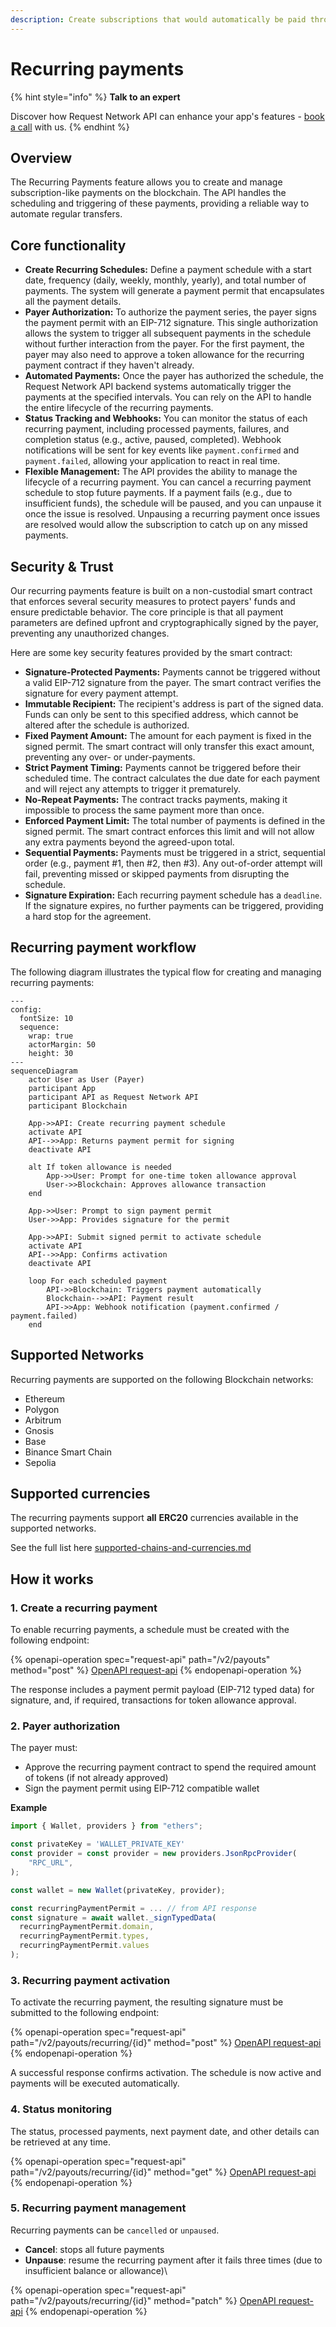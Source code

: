```yaml
---
description: Create subscriptions that would automatically be paid through out a timeframe.
---
```


# Recurring payments

{% hint style="info" %}
**Talk to an expert**

Discover how Request Network API can enhance your app's features - [book a call](https://calendly.com/mariana-rn/request-network-demo-docs) with us.
{% endhint %}

## Overview

The Recurring Payments feature allows you to create and manage subscription-like payments on the blockchain. The API handles the scheduling and triggering of these payments, providing a reliable way to automate regular transfers.

## Core functionality

* **Create Recurring Schedules:** Define a payment schedule with a start date, frequency (daily, weekly, monthly, yearly), and total number of payments. The system will generate a payment permit that encapsulates all the payment details.
* **Payer Authorization:** To authorize the payment series, the payer signs the payment permit with an EIP-712 signature. This single authorization allows the system to trigger all subsequent payments in the schedule without further interaction from the payer. For the first payment, the payer may also need to approve a token allowance for the recurring payment contract if they haven't already.
* **Automated Payments:** Once the payer has authorized the schedule, the Request Network API backend systems automatically trigger the payments at the specified intervals. You can rely on the API to handle the entire lifecycle of the recurring payments.
* **Status Tracking and Webhooks:** You can monitor the status of each recurring payment, including processed payments, failures, and completion status (e.g., active, paused, completed). Webhook notifications will be sent for key events like `payment.confirmed` and `payment.failed`, allowing your application to react in real time.
* **Flexible Management:** The API provides the ability to manage the lifecycle of a recurring payment. You can cancel a recurring payment schedule to stop future payments. If a payment fails (e.g., due to insufficient funds), the schedule will be paused, and you can unpause it once the issue is resolved. Unpausing a recurring payment once issues are resolved would allow the subscription to catch up on any missed payments.

## Security & Trust

Our recurring payments feature is built on a non-custodial smart contract that enforces several security measures to protect payers' funds and ensure predictable behavior. The core principle is that all payment parameters are defined upfront and cryptographically signed by the payer, preventing any unauthorized changes.

Here are some key security features provided by the smart contract:



* **Signature-Protected Payments:** Payments cannot be triggered without a valid EIP-712 signature from the payer. The smart contract verifies the signature for every payment attempt.
* **Immutable Recipient:** The recipient's address is part of the signed data. Funds can only be sent to this specified address, which cannot be altered after the schedule is authorized.
* **Fixed Payment Amount:** The amount for each payment is fixed in the signed permit. The smart contract will only transfer this exact amount, preventing any over- or under-payments.
* **Strict Payment Timing:** Payments cannot be triggered before their scheduled time. The contract calculates the due date for each payment and will reject any attempts to trigger it prematurely.
* **No-Repeat Payments:** The contract tracks payments, making it impossible to process the same payment more than once.
* **Enforced Payment Limit:** The total number of payments is defined in the signed permit. The smart contract enforces this limit and will not allow any extra payments beyond the agreed-upon total.
* **Sequential Payments:** Payments must be triggered in a strict, sequential order (e.g., payment #1, then #2, then #3). Any out-of-order attempt will fail, preventing missed or skipped payments from disrupting the schedule.
* **Signature Expiration:** Each recurring payment schedule has a `deadline`. If the signature expires, no further payments can be triggered, providing a hard stop for the agreement.

## Recurring payment workflow

The following diagram illustrates the typical flow for creating and managing recurring payments:

```mermaid
---
config:
  fontSize: 10
  sequence:
    wrap: true
    actorMargin: 50
    height: 30
---
sequenceDiagram
    actor User as User (Payer)
    participant App
    participant API as Request Network API
    participant Blockchain

    App->>API: Create recurring payment schedule
    activate API
    API-->>App: Returns payment permit for signing
    deactivate API

    alt If token allowance is needed
        App->>User: Prompt for one-time token allowance approval
        User->>Blockchain: Approves allowance transaction
    end

    App->>User: Prompt to sign payment permit
    User->>App: Provides signature for the permit

    App->>API: Submit signed permit to activate schedule
    activate API
    API-->>App: Confirms activation
    deactivate API

    loop For each scheduled payment
        API->>Blockchain: Triggers payment automatically
        Blockchain-->>API: Payment result
        API->>App: Webhook notification (payment.confirmed / payment.failed)
    end
```



## Supported Networks

Recurring payments are supported on the following Blockchain networks:

* Ethereum
* Polygon
* Arbitrum
* Gnosis
* Base
* Binance Smart Chain
* Sepolia

## Supported currencies

The recurring payments support **all** **ERC20** currencies available in the supported networks.

See the full list here [supported-chains-and-currencies.md](supported-chains-and-currencies.md "mention")

## How it works

### 1.  Create a recurring payment

To enable recurring payments, a schedule must be created with the following endpoint:

{% openapi-operation spec="request-api" path="/v2/payouts" method="post" %}
[OpenAPI request-api](https://api.request.network/open-api/openapi.json)
{% endopenapi-operation %}

The response includes a payment permit payload (EIP-712 typed data) for signature, and, if required, transactions for token allowance approval.

### 2. Payer authorization

The payer must:

* Approve the recurring payment contract to spend the required amount of tokens (if not already approved)
* Sign the payment permit using EIP-712 compatible wallet

**Example**

```javascript
import { Wallet, providers } from "ethers";

const privateKey = 'WALLET_PRIVATE_KEY'
const provider = const provider = new providers.JsonRpcProvider(
	"RPC_URL",
);

const wallet = new Wallet(privateKey, provider);

const recurringPaymentPermit = ... // from API response
const signature = await wallet._signTypedData(
  recurringPaymentPermit.domain,
  recurringPaymentPermit.types,
  recurringPaymentPermit.values
);

```

### 3. Recurring payment activation

To activate the recurring payment, the resulting signature must be submitted to the following endpoint:

{% openapi-operation spec="request-api" path="/v2/payouts/recurring/{id}" method="post" %}
[OpenAPI request-api](https://api.request.network/open-api/openapi.json)
{% endopenapi-operation %}

A successful response confirms activation. The schedule is now active and payments will be executed automatically.

### 4. Status monitoring

The status, processed payments, next payment date, and other details can be retrieved at any time.

{% openapi-operation spec="request-api" path="/v2/payouts/recurring/{id}" method="get" %}
[OpenAPI request-api](https://api.request.network/open-api/openapi.json)
{% endopenapi-operation %}

### 5. Recurring payment management

Recurring payments can be `cancelled` or `unpaused`.

* **Cancel**: stops all future payments
* **Unpause**: resume the recurring payment after it fails three times (due to insufficient balance or allowance)\


{% openapi-operation spec="request-api" path="/v2/payouts/recurring/{id}" method="patch" %}
[OpenAPI request-api](https://api.request.network/open-api/openapi.json)
{% endopenapi-operation %}
